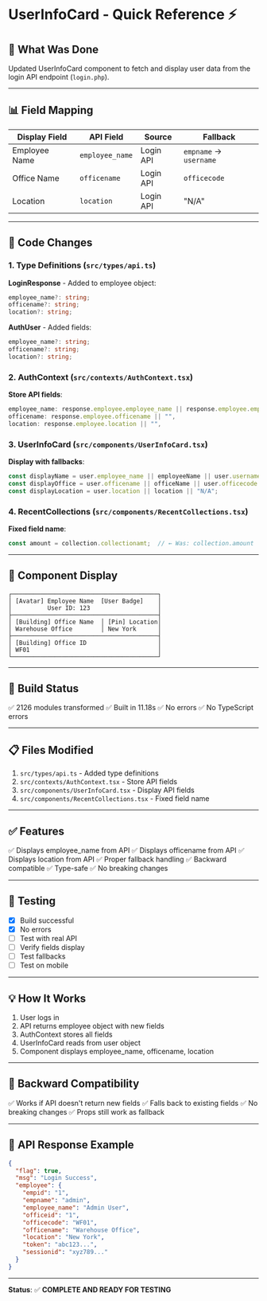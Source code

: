 # UserInfoCard - Quick Reference ⚡

## 🎯 What Was Done

Updated UserInfoCard component to fetch and display user data from the login API endpoint (`login.php`).

---

## 📊 Field Mapping

| Display Field | API Field | Source | Fallback |
|---------------|-----------|--------|----------|
| Employee Name | `employee_name` | Login API | `empname` → `username` |
| Office Name | `officename` | Login API | `officecode` |
| Location | `location` | Login API | "N/A" |

---

## 🔧 Code Changes

### 1. Type Definitions (`src/types/api.ts`)

**LoginResponse** - Added to employee object:
```typescript
employee_name?: string;
officename?: string;
location?: string;
```

**AuthUser** - Added fields:
```typescript
employee_name?: string;
officename?: string;
location?: string;
```

### 2. AuthContext (`src/contexts/AuthContext.tsx`)

**Store API fields**:
```typescript
employee_name: response.employee.employee_name || response.employee.empname || "",
officename: response.employee.officename || "",
location: response.employee.location || "",
```

### 3. UserInfoCard (`src/components/UserInfoCard.tsx`)

**Display with fallbacks**:
```typescript
const displayName = user.employee_name || employeeName || user.username || "User";
const displayOffice = user.officename || officeName || user.officecode || "N/A";
const displayLocation = user.location || location || "N/A";
```

### 4. RecentCollections (`src/components/RecentCollections.tsx`)

**Fixed field name**:
```typescript
const amount = collection.collectionamt;  // ← Was: collection.amount
```

---

## 📱 Component Display

```
┌─────────────────────────────────────────┐
│ [Avatar] Employee Name  [User Badge]    │
│          User ID: 123                   │
├─────────────────────────────────────────┤
│ [Building] Office Name  │ [Pin] Location│
│ Warehouse Office        │ New York      │
├─────────────────────────────────────────┤
│ [Building] Office ID                    │
│ WF01                                    │
└─────────────────────────────────────────┘
```

---

## 🚀 Build Status

✅ 2126 modules transformed
✅ Built in 11.18s
✅ No errors
✅ No TypeScript errors

---

## 📋 Files Modified

1. `src/types/api.ts` - Added type definitions
2. `src/contexts/AuthContext.tsx` - Store API fields
3. `src/components/UserInfoCard.tsx` - Display API fields
4. `src/components/RecentCollections.tsx` - Fixed field name

---

## ✅ Features

✅ Displays employee_name from API
✅ Displays officename from API
✅ Displays location from API
✅ Proper fallback handling
✅ Backward compatible
✅ Type-safe
✅ No breaking changes

---

## 🧪 Testing

- [x] Build successful
- [x] No errors
- [ ] Test with real API
- [ ] Verify fields display
- [ ] Test fallbacks
- [ ] Test on mobile

---

## 💡 How It Works

1. User logs in
2. API returns employee object with new fields
3. AuthContext stores all fields
4. UserInfoCard reads from user object
5. Component displays employee_name, officename, location

---

## 🔐 Backward Compatibility

✅ Works if API doesn't return new fields
✅ Falls back to existing fields
✅ No breaking changes
✅ Props still work as fallback

---

## 📝 API Response Example

```json
{
  "flag": true,
  "msg": "Login Success",
  "employee": {
    "empid": "1",
    "empname": "admin",
    "employee_name": "Admin User",
    "officeid": "1",
    "officecode": "WF01",
    "officename": "Warehouse Office",
    "location": "New York",
    "token": "abc123...",
    "sessionid": "xyz789..."
  }
}
```

---

**Status**: ✅ **COMPLETE AND READY FOR TESTING**

